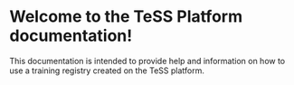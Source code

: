 # Welcome to the TeSS Platform documentation!

This documentation is intended to provide help and information on how to use a training registry created on the TeSS platform.

```{seealso} See also the [mTeSS-X project website](https://elixirtess.github.io/mTeSS-X/) which includes [global instances of TeSS](https://elixirtess.github.io/mTeSS-X/global).
```